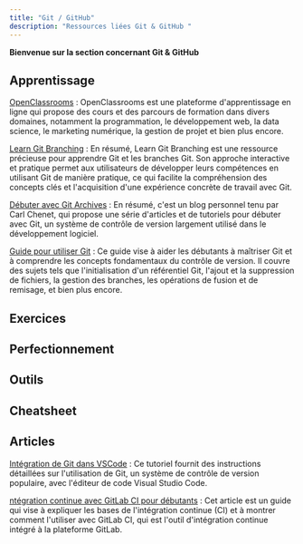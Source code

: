 ```yaml
---
title: "Git / GitHub"
description: "Ressources liées Git & GitHub "
---
```


**Bienvenue sur la section concernant Git & GitHub**


## Apprentissage

[OpenClassrooms](https://openclassrooms.com/fr/) : OpenClassrooms est une plateforme d'apprentissage en ligne qui propose des cours et des parcours de formation dans divers domaines, notamment la programmation, le développement web, la data science, le marketing numérique, la gestion de projet et bien plus encore.

[Learn Git Branching](https://learngitbranching.js.org/?locale=fr_FR) : En résumé, Learn Git Branching est une ressource précieuse pour apprendre Git et les branches Git. Son approche interactive et pratique permet aux utilisateurs de développer leurs compétences en utilisant Git de manière pratique, ce qui facilite la compréhension des concepts clés et l'acquisition d'une expérience concrète de travail avec Git.

[Débuter avec Git Archives](https://carlchenet.com/category/debuter-avec-git/) : En résumé, c'est un blog personnel tenu par Carl Chenet, qui propose une série d'articles et de tutoriels pour débuter avec Git, un système de contrôle de version largement utilisé dans le développement logiciel.

[Guide pour utiliser Git](https://github.com/Yglsan/git-howto-easy-12steps-En-Fr/tree/main) : Ce guide vise à aider les débutants à maîtriser Git et à comprendre les concepts fondamentaux du contrôle de version. Il couvre des sujets tels que l'initialisation d'un référentiel Git, l'ajout et la suppression de fichiers, la gestion des branches, les opérations de fusion et de remisage, et bien plus encore.

## Exercices

## Perfectionnement

## Outils

## Cheatsheet

## Articles

[Intégration de Git dans VSCode](https://www.digitalocean.com/community/tutorials/how-to-use-git-integration-in-visual-studio-code-fr) :  Ce tutoriel fournit des instructions détaillées sur l'utilisation de Git, un système de contrôle de version populaire, avec l'éditeur de code Visual Studio Code.

[ntégration continue avec GitLab CI pour débutants](https://lydra.fr/integration-continue-gitlab-ci-pour-debutants/) : Cet article est un guide qui vise à expliquer les bases de l'intégration continue (CI) et à montrer comment l'utiliser avec GitLab CI, qui est l'outil d'intégration continue intégré à la plateforme GitLab.


